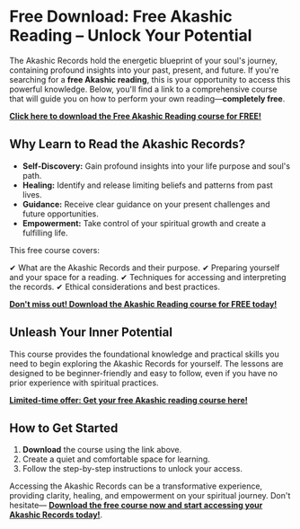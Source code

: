 # Free Download: Free Akashic Reading – Unlock Your Potential

The Akashic Records hold the energetic blueprint of your soul's journey, containing profound insights into your past, present, and future. If you're searching for a **free Akashic reading**, this is your opportunity to access this powerful knowledge. Below, you'll find a link to a comprehensive course that will guide you on how to perform your own reading—**completely free**.

[**Click here to download the Free Akashic Reading course for FREE!**](https://udemywork.com/free-akashic-reading)

## Why Learn to Read the Akashic Records?

*   **Self-Discovery:** Gain profound insights into your life purpose and soul's path.
*   **Healing:** Identify and release limiting beliefs and patterns from past lives.
*   **Guidance:** Receive clear guidance on your present challenges and future opportunities.
*   **Empowerment:** Take control of your spiritual growth and create a fulfilling life.

This free course covers:

✔ What are the Akashic Records and their purpose.
✔ Preparing yourself and your space for a reading.
✔ Techniques for accessing and interpreting the records.
✔ Ethical considerations and best practices.

[**Don't miss out! Download the Akashic Reading course for FREE today!**](https://udemywork.com/free-akashic-reading)

## Unleash Your Inner Potential

This course provides the foundational knowledge and practical skills you need to begin exploring the Akashic Records for yourself. The lessons are designed to be beginner-friendly and easy to follow, even if you have no prior experience with spiritual practices.

[**Limited-time offer: Get your free Akashic reading course here!**](https://udemywork.com/free-akashic-reading)

## How to Get Started

1.  **Download** the course using the link above.
2.  Create a quiet and comfortable space for learning.
3.  Follow the step-by-step instructions to unlock your access.

Accessing the Akashic Records can be a transformative experience, providing clarity, healing, and empowerment on your spiritual journey. Don't hesitate— **[Download the free course now and start accessing your Akashic Records today!](https://udemywork.com/free-akashic-reading)**.
